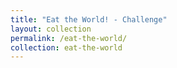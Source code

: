 ```yaml
---
title: "Eat the World! - Challenge"
layout: collection
permalink: /eat-the-world/
collection: eat-the-world
---
```

<div w3-include-html="{{ site.url }}{{ site.baseurl }}/assets/images/eat_the_world/map.html""></div>